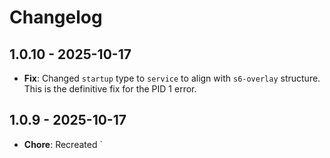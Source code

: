 # Changelog

## 1.0.10 - 2025-10-17
- **Fix**: Changed `startup` type to `service` to align with `s6-overlay` structure. This is the definitive fix for the PID 1 error.

## 1.0.9 - 2025-10-17
- **Chore**: Recreated `